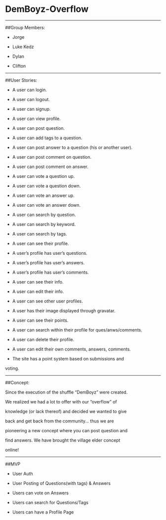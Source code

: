 # DemBoyz-Overflow

____________________________________

##Group Members:

* Jorge

* Luke Kedz

* Dylan

* Clifton

______________

##User Stories:

* A user can login.

* A user can logout.

* A user can signup.

* A user can view profile.

* A user can post question.

* A user can add tags to a question.

* A user can post answer to a question (his or another user).

* A user can post comment on question.

* A user can post comment on answer.

* A user can vote a question up.

* A user can vote a question down.

* A user can vote an answer up.

* A user can vote an answer down.

* A user can search by question.

* A user can search by keyword.

* A user can search by tags.

* A user can see their profile.

* A user’s profile has user’s questions.

* A user’s profile has user’s answers.

* A user’s profile has user’s comments.

* A user can see their info.

* A user can edit their info.

* A user can see other user profiles.

* A user has their image displayed through gravatar.

* A user can see their points.

* A user can search within their profile for ques/anws/comments.

* A user can delete their profile.

* A user can edit their own comments, answers, comments.

* The site has a point system based on submissions and

voting.

______________

##Concept:

Since the execution of the shuffle “DemBoyz” were created.

We realized we had a lot to offer with our “overflow” of

knowledge (or lack thereof) and decided we wanted to give

back and get back from the community... thus we are

pioneering a new concept where you can post question and

find answers. We have brought the village elder concept

online!

______________________________________

##MVP

* User Auth

* User Posting of Questions(with tags) & Answers

* Users can vote on Answers

* Users can search for Questions/Tags

* Users can have a Profile Page
